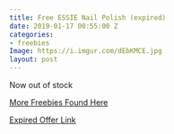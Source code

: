 ```yaml
---
title: Free ESSIE Nail Polish (expired)
date: 2019-01-17 00:55:00 Z
categories:
- freebies
Image: https://i.imgur.com/dEbKMCE.jpg
layout: post
---
```


Now out of stock 

[More Freebies Found Here](https://atl.deals/freebies)

[Expired Offer Link](https://us.sopost.com/5dQ0ATffQCm6M2GVZo9XLw/claim/landing)